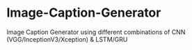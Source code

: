 # Image-Caption-Generator
Image Caption Generator using different combinations of CNN (VGG/InceptionV3/Xception) &amp; LSTM/GRU
